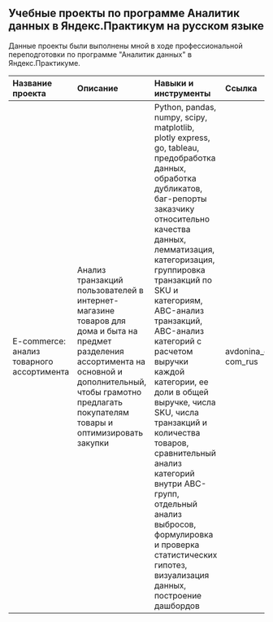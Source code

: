 ## Учебные проекты по программе Аналитик данных в Яндекс.Практикум на русском языке  
Данные проекты были выполнены мной в ходе профессиональной переподготовки по программе "Аналитик данных" в Яндекс.Практикуме.


| Название проекта | Описание | Навыки и инструменты | Ссылка |
| :--------------- | :-------------------- | :------------------- | :----- |
| E-commerce: анализ товарного ассортимента | Анализ транзакций пользователей в интернет-магазине товаров для дома и быта на предмет разделения ассортимента на основной и дополнительный, чтобы грамотно предлагать покупателям товары и оптимизировать закупки | Python, pandas, numpy, scipy, matplotlib, plotly express, go, tableau, предобработка данных, обработка дубликатов, баг-репорты заказчику относительно качества данных, лемматизация, категоризация, группировка транзакций по SKU и категориям, ABC-анализ транзакций, ABC-анализ категорий с расчетом выручки каждой категории, ее доли в общей выручке, числа SKU, числа транзакций и количества товаров, сравнительный анализ категорий внутри ABC-групп, отдельный анализ выбросов, формулировка и проверка статистических гипотез, визуализация данных, построение дашбордов | avdonina_e-com_rus |
